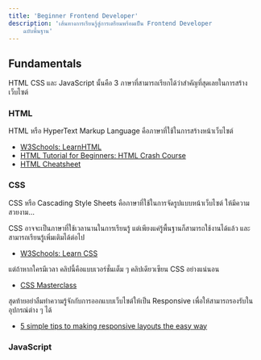 ```yaml
---
title: 'Beginner Frontend Developer'
description: 'เส้นทางการเรียนรู้สู่การเตรียมพร้อมเป็น Frontend Developer
    ฉบับพื้นฐาน'
---
```


## Fundamentals

HTML CSS และ JavaScript นั้นคือ 3 ภาษาที่สามารถเรียกได้ว่าสำคัญที่สุดเลยในการสร้างเว็บไซต์

### HTML

HTML หรือ HyperText Markup Language คือภาษาที่ใช้ในการสร้างหน้าเว็บไซต์

-   [W3Schools: LearnHTML](https://www.w3schools.com/html/html_intro.asp)
-   [HTML Tutorial for Beginners: HTML Crash Course](https://www.youtube.com/watch?v=qz0aGYrrlhU)
-   [HTML Cheatsheet](https://htmlcheatsheet.com/)

### CSS

CSS หรือ Cascading Style Sheets คือภาษาที่ใช้ในการจัดรูปแบบหน้าเว็บไซต์ ให้มีความสวยงาม...

CSS อาจจะเป็นภาษาที่ใช้เวลานานในการเรียนรู้ แต่เพียงแค่รู้พื้นฐานก็สามารถใช้งานได้แล้ว และสามารถเรียนรู้เพิ่มเติมได้ต่อไป

-   [W3Schools: Learn CSS](https://www.w3schools.com/css/)

แต่ถ้าหากใครมีเวลา คลิปนี้คือแบบเวอร์ชั่นเต็ม ๆ คลิปเดียวเซียน CSS อย่างแน่นอน

-   [CSS Masterclass](https://www.youtube.com/watch?v=FqmB-Zj2-PA)

สุดท้ายอย่าลืมทำความรู้จักกับการออกแบบเว็บไซต์ให้เป็น Responsive เพื่อให้สามารถรองรับในอุปกรณ์ต่าง ๆ ได้

-   [5 simple tips to making responsive layouts the easy way](https://www.youtube.com/watch?v=VQraviuwbzU)

### JavaScript
